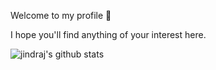 Welcome to my profile 👋

I hope you'll find anything of your interest here. 

![jindraj's github stats](https://github-readme-stats.vercel.app/api?username=jindraj)
